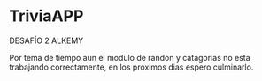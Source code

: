 # TriviaAPP
DESAFÍO 2 ALKEMY

Por tema de tiempo aun el modulo de randon y catagorias no esta trabajando correctamente, en los proximos dias espero culminarlo.
